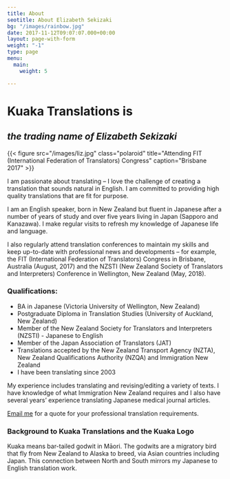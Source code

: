 ```yaml
---
title: About
seotitle: About Elizabeth Sekizaki
bg: "/images/rainbow.jpg"
date: 2017-11-12T09:07:07.000+00:00
layout: page-with-form
weight: "-1"
type: page
menu:
  main:
    weight: 5

---
```

# Kuaka Translations is

## _the trading name of Elizabeth Sekizaki_

{{< figure src="/images/liz.jpg" class="polaroid" title="Attending FIT (International Federation of Translators) Congress" caption="Brisbane 2017" >}}

I am passionate about translating – I love the challenge of creating a translation that sounds natural in English. I am committed to providing high quality translations that are fit for purpose.

I am an English speaker, born in New Zealand but fluent in Japanese after a number of years of study and over five years living in Japan (Sapporo and Kanazawa). I make regular visits to refresh my knowledge of Japanese life and language.

I also regularly attend translation conferences to maintain my skills and keep up-to-date with professional news and developments – for example, the FIT (International Federation of Translators) Congress in Brisbane, Australia (August, 2017) and the NZSTI (New Zealand Society of Translators and Interpreters) Conference in Wellington, New Zealand (May, 2018).

### Qualifications:

* BA in Japanese (Victoria University of Wellington, New Zealand)
* Postgraduate Diploma in Translation Studies (University of Auckland, New Zealand)
* Member of the New Zealand Society for Translators and Interpreters (NZSTI) - Japanese to English
* Member of the Japan Association of Translators (JAT)
* Translations accepted by the New Zealand Transport Agency (NZTA), New Zealand Qualifications Authority (NZQA) and Immigration New Zealand
* I have been translating since 2003

My experience includes translating and revising/editing a variety of texts. I have knowledge of what Immigration New Zealand requires and I also have several years’ experience translating Japanese medical journal articles.

[Email me](mailto:info@kuakatranslations.co.nz) for a quote for your professional translation requirements.

### Background to Kuaka Translations and the Kuaka Logo

Kuaka means bar-tailed godwit in Māori. The godwits are a migratory bird that fly from New Zealand to Alaska to breed, via Asian countries including Japan. This connection between North and South mirrors my Japanese to English translation work.